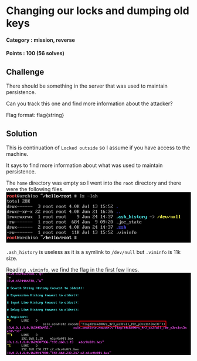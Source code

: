 # Changing our locks and dumping old keys

#### Category : mission, reverse
#### Points : 100 (56 solves)

## Challenge
There should be something in the server that was used to maintain persistence.

Can you track this one and find more information about the attacker?

Flag format: flag{string}

## Solution
This is continuation of `Locked outside` so I assume if you have access to the machine.

It says to find more information about what was used to maintain persistence.

The `home` directory was empty so I went into the `root` directory and there were the following files.
![](https://github.com/p1xxxel/ctf-writeups/blob/main/2021/RCTS%20CERT%202021/Changing%20our%20locks%20and%20dumping%20old%20keys/root_dir.png)

`.ash_history` is useless as it is a symlink to `/dev/null` but `.viminfo` is 11k size.

Reading `.viminfo`, we find the flag in the first few lines.
![](https://github.com/p1xxxel/ctf-writeups/blob/main/2021/RCTS%20CERT%202021/Changing%20our%20locks%20and%20dumping%20old%20keys/finding_flag.png)